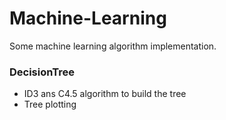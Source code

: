 # Machine-Learning
Some machine learning algorithm implementation.

### DecisionTree

- ID3 ans C4.5 algorithm to build the tree
- Tree plotting